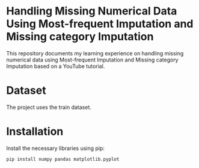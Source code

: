 # Handling Missing Numerical Data Using Most-frequent Imputation and Missing category Imputation
This repository documents my learning experience on handling missing numerical data using Most-frequent Imputation and Missing category Imputation based on a YouTube tutorial.

# Dataset
The project uses the train dataset.

# Installation
Install the necessary libraries using pip:
```bash
pip install numpy pandas matplotlib.pyplot

